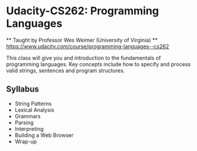 # Udacity-CS262: Programming Languages

** Taught by Professor Wes Weimer (University of Virginia) **
https://www.udacity.com/course/programming-languages--cs262

This class will give you and introduction to the fundamentals of programming languages. Key concepts include how to specify and process valid strings, sentences and program structures.

## Syllabus

- String Patterns
- Lexical Analysis
- Grammars
- Parsing
- Interpreting
- Building a Web Browser
- Wrap-up
